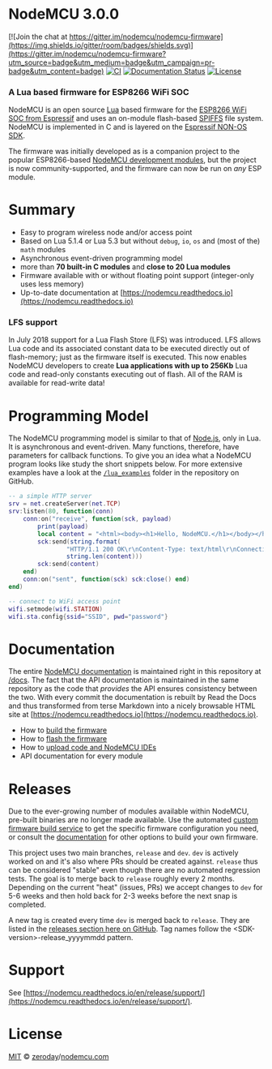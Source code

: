 # NodeMCU 3.0.0

[![Join the chat at https://gitter.im/nodemcu/nodemcu-firmware](https://img.shields.io/gitter/room/badges/shields.svg)](https://gitter.im/nodemcu/nodemcu-firmware?utm_source=badge&utm_medium=badge&utm_campaign=pr-badge&utm_content=badge)
[![CI](https://github.com/nodemcu/nodemcu-firmware/actions/workflows/build.yml/badge.svg)](https://github.com/nodemcu/nodemcu-firmware/actions/workflows/build.yml)
[![Documentation Status](https://img.shields.io/badge/docs-release-yellow.svg?style=flat)](http://nodemcu.readthedocs.io/en/release/)
[![License](https://img.shields.io/badge/license-MIT-blue.svg?style=flat)](https://github.com/nodemcu/nodemcu-firmware/blob/release/LICENSE)

### A Lua based firmware for ESP8266 WiFi SOC

NodeMCU is an open source [Lua](https://www.lua.org/) based firmware for the [ESP8266 WiFi SOC from Espressif](http://espressif.com/en/products/esp8266/) and uses an on-module flash-based [SPIFFS](https://github.com/pellepl/spiffs) file system. NodeMCU is implemented in C and is layered on the [Espressif NON-OS SDK](https://github.com/espressif/ESP8266_NONOS_SDK).

The firmware was initially developed as is a companion project to the popular ESP8266-based [NodeMCU development modules]((https://github.com/nodemcu/nodemcu-devkit-v1.0)), but the project is now community-supported, and the firmware can now be run on _any_ ESP module.

# Summary

- Easy to program wireless node and/or access point
- Based on Lua 5.1.4 or Lua 5.3 but without `debug`, `io`, `os` and (most of the) `math` modules
- Asynchronous event-driven programming model
- more than **70 built-in C modules** and **close to 20 Lua modules**
- Firmware available with or without floating point support (integer-only uses less memory)
- Up-to-date documentation at [https://nodemcu.readthedocs.io](https://nodemcu.readthedocs.io)

### LFS support
In July 2018 support for a Lua Flash Store (LFS) was introduced. LFS  allows Lua code and its associated constant data to be executed directly out of flash-memory; just as the firmware itself is executed. This now enables NodeMCU developers to create **Lua applications with up to 256Kb** Lua code and read-only constants executing out of flash. All of the RAM is available for read-write data!

# Programming Model

The NodeMCU programming model is similar to that of [Node.js](https://en.wikipedia.org/wiki/Node.js), only in Lua. It is asynchronous and event-driven. Many functions, therefore, have parameters for callback functions. To give you an idea what a NodeMCU program looks like study the short snippets below. For more extensive examples have a look at the [`/lua_examples`](lua_examples) folder in the repository on GitHub.

```lua
-- a simple HTTP server
srv = net.createServer(net.TCP)
srv:listen(80, function(conn)
	conn:on("receive", function(sck, payload)
		print(payload)
		local content = "<html><body><h1>Hello, NodeMCU.</h1></body></html>\0"
		sck:send(string.format(
				"HTTP/1.1 200 OK\r\nContent-Type: text/html\r\nConnection: close\r\nContent-Length: %d\r\n\r\n",
				string.len(content)))
		sck:send(content)
	end)
	conn:on("sent", function(sck) sck:close() end)
end)
```
```lua
-- connect to WiFi access point
wifi.setmode(wifi.STATION)
wifi.sta.config{ssid="SSID", pwd="password"}
```

# Documentation

The entire [NodeMCU documentation](https://nodemcu.readthedocs.io) is maintained right in this repository at [/docs](docs). The fact that the API documentation is maintained in the same repository as the code that *provides* the API ensures consistency between the two. With every commit the documentation is rebuilt by Read the Docs and thus transformed from terse Markdown into a nicely browsable HTML site at [https://nodemcu.readthedocs.io](https://nodemcu.readthedocs.io).

- How to [build the firmware](https://nodemcu.readthedocs.io/en/release/build/)
- How to [flash the firmware](https://nodemcu.readthedocs.io/en/release/flash/)
- How to [upload code and NodeMCU IDEs](https://nodemcu.readthedocs.io/en/release/upload/)
- API documentation for every module

# Releases

Due to the ever-growing number of modules available within NodeMCU, pre-built binaries are no longer made available. Use the automated [custom firmware build service](http://nodemcu-build.com/) to get the specific firmware configuration you need, or consult the [documentation](http://nodemcu.readthedocs.io/en/release/build/) for other options to build your own firmware.

This project uses two main branches, `release` and `dev`. `dev` is actively worked on and it's also where PRs should be created against. `release` thus can be considered "stable" even though there are no automated regression tests. The goal is to merge back to `release` roughly every 2 months. Depending on the current "heat" (issues, PRs) we accept changes to `dev` for 5-6 weeks and then hold back for 2-3 weeks before the next snap is completed.

A new tag is created every time `dev` is merged back to `release`. They are listed in the [releases section here on GitHub](https://github.com/nodemcu/nodemcu-firmware/releases). Tag names follow the \<SDK-version\>-release_yyyymmdd pattern.

# Support

See [https://nodemcu.readthedocs.io/en/release/support/](https://nodemcu.readthedocs.io/en/release/support/).

# License

[MIT](https://github.com/nodemcu/nodemcu-firmware/blob/release/LICENSE) © [zeroday](https://github.com/NodeMCU)/[nodemcu.com](http://nodemcu.com/index_en.html)
